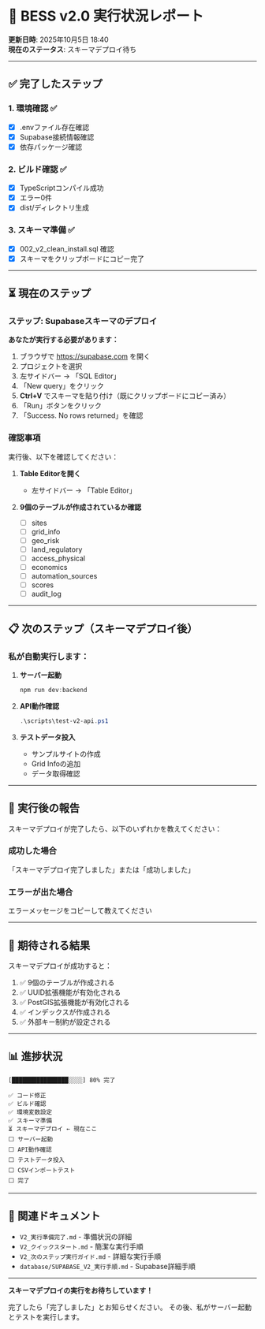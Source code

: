 # 🚀 BESS v2.0 実行状況レポート

**更新日時**: 2025年10月5日 18:40  
**現在のステータス**: スキーマデプロイ待ち

---

## ✅ 完了したステップ

### 1. 環境確認 ✅
- [x] .envファイル存在確認
- [x] Supabase接続情報確認
- [x] 依存パッケージ確認

### 2. ビルド確認 ✅
- [x] TypeScriptコンパイル成功
- [x] エラー0件
- [x] dist/ディレクトリ生成

### 3. スキーマ準備 ✅
- [x] 002_v2_clean_install.sql 確認
- [x] スキーマをクリップボードにコピー完了

---

## ⏳ 現在のステップ

### ステップ: Supabaseスキーマのデプロイ

**あなたが実行する必要があります：**

1. ブラウザで https://supabase.com を開く
2. プロジェクトを選択
3. 左サイドバー → 「SQL Editor」
4. 「New query」をクリック
5. **Ctrl+V** でスキーマを貼り付け（既にクリップボードにコピー済み）
6. 「Run」ボタンをクリック
7. 「Success. No rows returned」を確認

### 確認事項
実行後、以下を確認してください：

1. **Table Editorを開く**
   - 左サイドバー → 「Table Editor」

2. **9個のテーブルが作成されているか確認**
   - [ ] sites
   - [ ] grid_info
   - [ ] geo_risk
   - [ ] land_regulatory
   - [ ] access_physical
   - [ ] economics
   - [ ] automation_sources
   - [ ] scores
   - [ ] audit_log

---

## 📋 次のステップ（スキーマデプロイ後）

### 私が自動実行します：

1. **サーバー起動**
   ```powershell
   npm run dev:backend
   ```

2. **API動作確認**
   ```powershell
   .\scripts\test-v2-api.ps1
   ```

3. **テストデータ投入**
   - サンプルサイトの作成
   - Grid Infoの追加
   - データ取得確認

---

## 💬 実行後の報告

スキーマデプロイが完了したら、以下のいずれかを教えてください：

### 成功した場合
「スキーマデプロイ完了しました」または「成功しました」

### エラーが出た場合
エラーメッセージをコピーして教えてください

---

## 🎯 期待される結果

スキーマデプロイが成功すると：

1. ✅ 9個のテーブルが作成される
2. ✅ UUID拡張機能が有効化される
3. ✅ PostGIS拡張機能が有効化される
4. ✅ インデックスが作成される
5. ✅ 外部キー制約が設定される

---

## 📊 進捗状況

```
[████████████████░░░░] 80% 完了

✅ コード修正
✅ ビルド確認
✅ 環境変数設定
✅ スキーマ準備
⏳ スキーマデプロイ ← 現在ここ
⬜ サーバー起動
⬜ API動作確認
⬜ テストデータ投入
⬜ CSVインポートテスト
⬜ 完了
```

---

## 🔗 関連ドキュメント

- `V2_実行準備完了.md` - 準備状況の詳細
- `V2_クイックスタート.md` - 簡潔な実行手順
- `V2_次のステップ実行ガイド.md` - 詳細な実行手順
- `database/SUPABASE_V2_実行手順.md` - Supabase詳細手順

---

**スキーマデプロイの実行をお待ちしています！**

完了したら「完了しました」とお知らせください。
その後、私がサーバー起動とテストを実行します。
